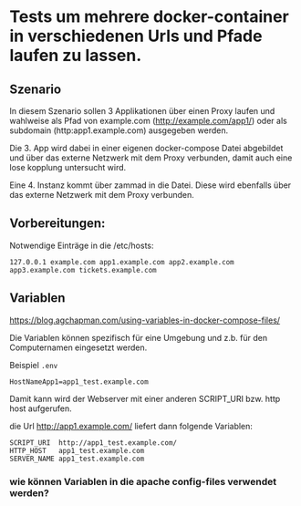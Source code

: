 
# Tests um mehrere docker-container in verschiedenen Urls und Pfade laufen zu lassen.

## Szenario

In diesem Szenario sollen 3 Applikationen über einen Proxy laufen und wahlweise als Pfad von example.com (http://example.com/app1/) oder als subdomain (http:app1.example.com) ausgegeben werden.

Die 3. App wird dabei in einer eigenen docker-compose Datei abgebildet und über das externe Netzwerk mit dem Proxy verbunden, damit auch eine lose kopplung untersucht wird.

Eine 4. Instanz kommt über zammad in die Datei.
Diese wird ebenfalls über das externe Netzwerk mit dem Proxy verbunden.

## Vorbereitungen:

Notwendige Einträge in die /etc/hosts:

````
127.0.0.1 example.com app1.example.com app2.example.com app3.example.com tickets.example.com
````


## Variablen

<https://blog.agchapman.com/using-variables-in-docker-compose-files/>

Die Variablen können spezifisch für eine Umgebung und z.b. für den Computernamen eingesetzt werden.

Beispiel `.env`
````
HostNameApp1=app1_test.example.com
````

Damit kann wird der Webserver mit einer anderen SCRIPT_URI bzw. http host aufgerufen.

die Url <http://app1.example.com/> liefert dann folgende Variablen:

````
SCRIPT_URI	http://app1_test.example.com/
HTTP_HOST	app1_test.example.com
SERVER_NAME	app1_test.example.com
````

### wie können Variablen in die apache config-files verwendet werden?

